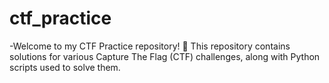 # ctf_practice
-Welcome to my CTF Practice repository! 🎯 This repository contains solutions for various Capture The Flag (CTF) challenges,
 along with Python scripts used to solve them.

